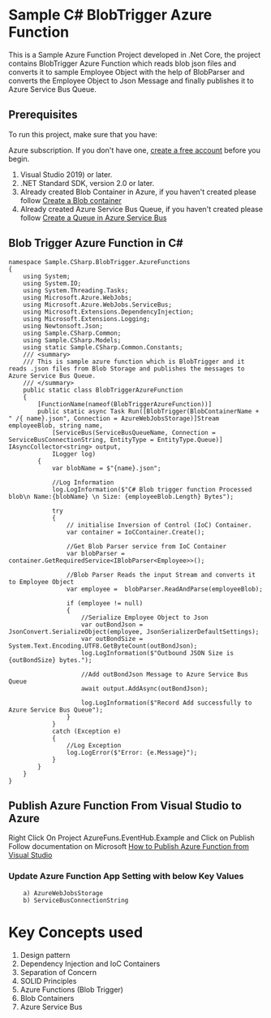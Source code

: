# Sample C# BlobTrigger Azure Function
 

This is a Sample Azure Function Project developed in .Net Core, the project contains BlobTrigger Azure Function which reads blob json files and converts it to sample Employee Object with the help of BlobParser and converts the Employee Object to Json Message and finally publishes it to Azure Service Bus Queue.

## Prerequisites
To run this project, make sure that you have:

Azure subscription. If you don't have one, [create a free account](https://azure.microsoft.com/en-us/free/) before you begin.

1. Visual Studio 2019) or later.
2. .NET Standard SDK, version 2.0 or later.
3.  Already created Blob Container in Azure, if you haven't created please follow [Create a Blob container](https://docs.microsoft.com/en-us/azure/storage/blobs/storage-quickstart-blobs-portal)
4.  Already created Azure Service Bus Queue, if you haven't created please follow [Create a Queue in Azure Service Bus](https://dzone.com/articles/windows-azure-service-bus-1)

## Blob Trigger Azure Function in C#

```
namespace Sample.CSharp.BlobTrigger.AzureFunctions
{
    using System;
    using System.IO;
    using System.Threading.Tasks;
    using Microsoft.Azure.WebJobs;
    using Microsoft.Azure.WebJobs.ServiceBus;
    using Microsoft.Extensions.DependencyInjection;
    using Microsoft.Extensions.Logging;
    using Newtonsoft.Json;
    using Sample.CSharp.Common;
    using Sample.CSharp.Models;
    using static Sample.CSharp.Common.Constants;
    /// <summary>
    /// This is sample azure function which is BlobTrigger and it reads .json files from Blob Storage and publishes the messages to Azure Service Bus Queue.
    /// </summary>
    public static class BlobTriggerAzureFunction
    {
        [FunctionName(nameof(BlobTriggerAzureFunction))]
        public static async Task Run([BlobTrigger(BlobContainerName + " /{ name}.json", Connection = AzureWebJobsStorage)]Stream employeeBlob, string name,
            [ServiceBus(ServiceBusQueueName, Connection = ServiceBusConnectionString, EntityType = EntityType.Queue)] IAsyncCollector<string> output,
            ILogger log)
        {
            var blobName = $"{name}.json";

            //Log Information
            log.LogInformation($"C# Blob trigger function Processed blob\n Name:{blobName} \n Size: {employeeBlob.Length} Bytes");

            try
            {
                // initialise Inversion of Control (IoC) Container.
                var container = IoCContainer.Create();

                //Get Blob Parser service from IoC Container
                var blobParser = container.GetRequiredService<IBlobParser<Employee>>();

                //Blob Parser Reads the input Stream and converts it to Employee Object
                var employee =  blobParser.ReadAndParse(employeeBlob);

                if (employee != null)
                {
                    //Serialize Employee Object to Json
                    var outBondJson = JsonConvert.SerializeObject(employee, JsonSerializerDefaultSettings);
                    var outBondSize = System.Text.Encoding.UTF8.GetByteCount(outBondJson);
                    log.LogInformation($"Outbound JSON Size is {outBondSize} bytes.");

                    //Add outBondJson Message to Azure Service Bus Queue
                    await output.AddAsync(outBondJson);

                    log.LogInformation($"Record Add successfully to Azure Service Bus Queue");
                }
            }
            catch (Exception e)
            {
                //Log Exception
                log.LogError($"Error: {e.Message}");
            }
        }
    }
}

```

## Publish Azure Function From Visual Studio to Azure

Right Click On Project AzureFuns.EventHub.Example and Click on Publish Follow documentation on Microsoft [How to Publish Azure Function from Visual Studio](https://tutorials.visualstudio.com/first-azure-function/publish)

### Update Azure Function App Setting with below Key Values
        a) AzureWebJobsStorage
        b) ServiceBusConnectionString
        

# Key Concepts used
1. Design pattern
2. Dependency Injection and IoC Containers
3. Separation of Concern
4. SOLID Principles
5. Azure Functions (Blob Trigger)
6. Blob Containers
7. Azure Service Bus
